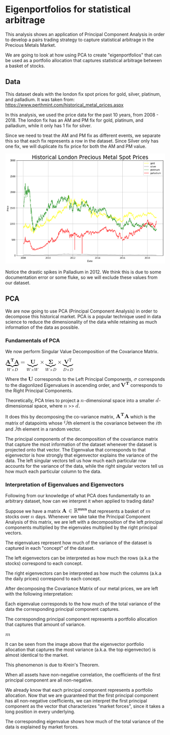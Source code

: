 # Eigenportfolios for statistical arbitrage
This analysis shows an application of Principal Component Analysis in order to develop a pairs trading strategy to 
capture statistical arbitrage in the Precious Metals Market. 

We are going to look at how using PCA to create "eigenportfolios" that can be used as a portfolio allocation that captures statistical 
arbitrage between a basket of stocks. 

## Data

This dataset deals with the london fix spot prices for gold, silver, platinum, and palladium. 
It was taken from: 
https://www.perthmint.com/historical_metal_prices.aspx

In this analysis, we used the price data for the past 10 years, from 2008 - 2018. 
The london fix has an AM and PM fix for gold, platinum, and palladium, while it only has 1 fix for silver. 

Since we need to treat the AM and PM fix as different events, we separate this so that each fix represents a 
row in the dataset. Since Silver only has one fix, we will duplicate its fix price for both the AM and PM value. 

![all](imgs/all_metals.png)

Notice the drastic spikes in Palladium in 2012. 
We think this is due to some documentation error or some fluke, so we will exclude these values from our dataset.

## PCA

We are now going to use PCA (Principal Component Analysis) in order to decompose this historical market. 
PCA is a popular technique used in data science to reduce the dimensionality of the data while retaining as much information of the data as possible. 

### Fundamentals of PCA

We now perform Singular Value Decomposition of the Covariance Matrix. 

![eq1](imgs/eq1.gif)

Where the ![eq2](imgs/eq2U.gif) corresponds to the Left Principal Components, ![eq3](imgs/eq3sigma.gif) corresponds to the diagonlized Eigenvalues in ascending order, and ![eq10](imgs/eq10VT.gif) corresponds to the Right Principal Components.

Theoretically, PCA tries to project a ![eq4](imgs/eq4n.gif)-dimensional space into a smaller ![eq5](imgs/eq5d.gif)-dimensionsal space, where ![eq4](imgs/eq4n.gif) >> ![eq5](imgs/eq5d.gif). 

It does this by decomposing the co-variance matrix, ![eq6](imgs/eq6ATA.gif) which is the matrix of datapoints 
whose ![eq9](imgs/eq9ij.gif)th element is the covariance between the ![eq7](imgs/eq7i.gif)th and ![eq8](imgs/eq8j.gif)th element in a random vector. 

The principal components of the decomposition of the covariance matrix that capture the most information of the dataset 
whenever the dataset is projected onto that vector. The Eigenvalue that corresponds to that eigenvector is how strongly 
that eigenvector explains the variance of the data. The left singular vectors tell us how much each particular row accounts 
for the variance of the data, while the right singular vectors tell us how much each particular column to the data. 

### Interpretation of Eigenvalues and Eigenvectors

Following from our knowledge of what PCA does fundamentally to an arbitrary dataset, how can we interpret it when applied to trading data?

Suppose we have a matrix ![eq11](imgs/eq11.gif) that represents a basket of ![eq12](imgs/eq12.gif) stocks over ![eqn](imgs/n.gif) days. Whenever we take take the Principal Component Analysis of this matrix, we are left with a decomposition of the left principal 
components multiplied by the eigenvales multiplied by the right principal vectors. 

The eigenvalues represent how much of the variance of the dataset is captured in each "concept" of the dataset. 

The left eigenvectors can be interpreted as how much the rows (a.k.a the stocks) correspond to each concept. 

The right eigenvectors can be interpreted as how much the columns (a.k.a the daily prices) correspond to each concept. 

After decomposing the Covariance Matrix of our metal prices, we are left with the following interpretation: 

Each eigenvalue corresponds to the how much of the total variance of the data the corresponding principal component captures. 

The corresponding principal component represents a portfolio allocation that captures that amount of variance. 

![eq12](imgs/eq12.gif)

It can be seen from the image above that the eigenvector portfolio allocation that captures the most variance 
(a.k.a. the top eigenvector) is almost identical to the market. 

This phenomenon is due to Krein's Theorem.

When all assets have non-negative correlation, the coefficients of the first principal component are all non-negative. 

We already know that each principal component represents a portfolio allocation. 
Now that we are guaranteed that the first principal component has all non-negative coefficients, we can interpret 
the first principal component as the vector that characterizes "market forces", since it takes a long position in every underlying. 

The corresponding eigenvalue shows how much of the total variance of the data is explained by market forces. 
